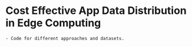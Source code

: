 # Cost Effective App Data Distribution in Edge Computing
	- Code for different approaches and datasets.